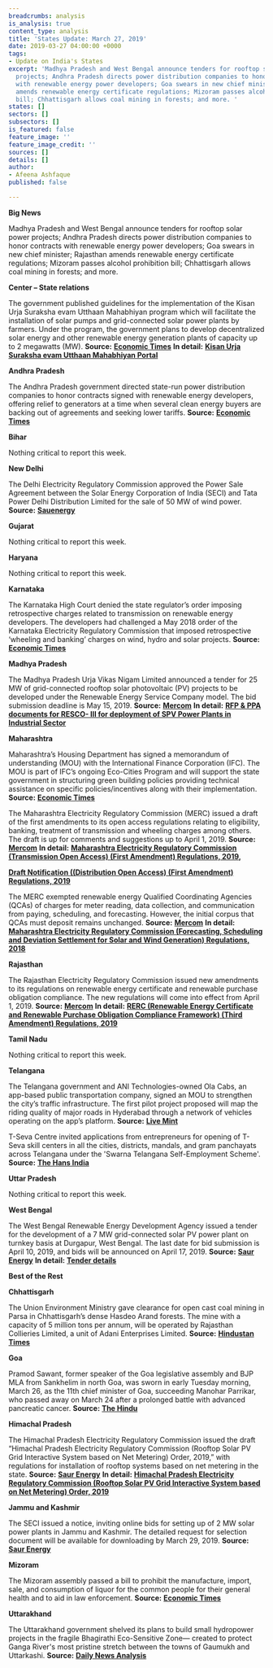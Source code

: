 ```yaml
---
breadcrumbs: analysis
is_analysis: true
content_type: analysis
title: 'States Update: March 27, 2019'
date: 2019-03-27 04:00:00 +0000
tags:
- Update on India's States
excerpt: 'Madhya Pradesh and West Bengal announce tenders for rooftop solar power
  projects; Andhra Pradesh directs power distribution companies to honor contracts
  with renewable energy power developers; Goa swears in new chief minister; Rajasthan
  amends renewable energy certificate regulations; Mizoram passes alcohol prohibition
  bill; Chhattisgarh allows coal mining in forests; and more. '
states: []
sectors: []
subsectors: []
is_featured: false
feature_image: ''
feature_image_credit: ''
sources: []
details: []
author:
- Afeena Ashfaque
published: false

---
```

**Big News**

Madhya Pradesh and West Bengal announce tenders for rooftop solar power projects; Andhra Pradesh directs power distribution companies to honor contracts with renewable energy power developers; Goa swears in new chief minister; Rajasthan amends renewable energy certificate regulations; Mizoram passes alcohol prohibition bill; Chhattisgarh allows coal mining in forests; and more.

**Center – State relations**

The government published guidelines for the implementation of the Kisan Urja Suraksha evam Utthaan Mahabhiyan program which will facilitate the installation of solar pumps and grid-connected solar power plants by farmers. Under the program, the government plans to develop decentralized solar energy and other renewable energy generation plants of capacity up to 2 megawatts (MW). **Source:** [**Economic Times**](https://energy.economictimes.indiatimes.com/news/renewable/kusum-scheme-for-solar-uptake-by-farmers-a-fineprint/68514675) **In detail:** [**Kisan Urja Suraksha evam Utthaan Mahabhiyan Portal**](https://kusum.online/)

**Andhra Pradesh**

The Andhra Pradesh government directed state-run power distribution companies to honor contracts signed with renewable energy developers, offering relief to generators at a time when several clean energy buyers are backing out of agreements and seeking lower tariffs. **Source:** [**Economic Times**](https://economictimes.indiatimes.com/industry/energy/power/andhra-pradesh-asks-power-discoms-not-to-back-out-of-green-power-purchase-agreements/articleshow/68506403.cms)

**Bihar**

Nothing critical to report this week.

**New Delhi**

The Delhi Electricity Regulatory Commission approved the Power Sale Agreement between the Solar Energy Corporation of India (SECI) and Tata Power Delhi Distribution Limited for the sale of 50 MW of wind power. **Source:** [**Sauenergy**](https://www.saurenergy.com/solar-energy-news/derc-psa-seci-tata-power-ddl-sale-50-mw-wind-power)

**Gujarat**

Nothing critical to report this week.

**Haryana**

Nothing critical to report this week.

**Karnataka**

The Karnataka High Court denied the state regulator’s order imposing retrospective charges related to transmission on renewable energy developers. The developers had challenged a May 2018 order of the Karnataka Electricity Regulatory Commission that imposed retrospective ‘wheeling and banking’ charges on wind, hydro and solar projects. **Source:** [**Economic Times**](https://economictimes.indiatimes.com/industry/energy/karnataka-high-court-offers-relief-to-renewable-energy-companies/articleshow/68455737.cms)

**Madhya Pradesh**

The Madhya Pradesh Urja Vikas Nigam Limited announced a tender for 25 MW of grid-connected rooftop solar photovoltaic (PV) projects to be developed under the Renewable Energy Service Company model. The bid submission deadline is May 15, 2019. **Source:** [**Mercom**](https://mercomindia.com/madhya-pradesh-resco-tender-25-mw-rooftop-solar/) **In detail:** [**RFP & PPA documents for RESCO- III for deployment of SPV Power Plants in Industrial Sector**](http://www.mprenewable.nic.in/uploads/RfP_&_PPA.pdf)

**Maharashtra**

Maharashtra’s Housing Department has signed a memorandum of understanding (MOU) with the International Finance Corporation (IFC). The MOU is part of IFC’s ongoing Eco-Cities Program and will support the state government in structuring green building policies providing technical assistance on specific policies/incentives along with their implementation. **Source:** [**Economic Times**](https://economictimes.indiatimes.com/industry/services/property-/-cstruction/maharashtra-government-moves-one-step-further-on-green-housing-signs-mou-with-ifc/articleshow/68495762.cms)

The Maharashtra Electricity Regulatory Commission (MERC) issued a draft of the first amendments to its open access regulations relating to eligibility, banking, treatment of transmission and wheeling charges among others. The draft is up for comments and suggestions up to April 1, 2019. **Source:** [**Mercom**](https://mercomindia.com/maharashtra-draft-first-amendment-open-access/) **In detail:** [**Maharashtra Electricity Regulatory Commission (Transmission Open Access) (First Amendment) Regulations, 2019**](http://www.mercindia.org.in/pdf/Order%2058%2042/Draft_TOA_First%20Amendment_Regulations_2019.pdf)**,**

[**Draft Notification ((Distribution Open Access) (First Amendment) Regulations, 2019**](http://www.mercindia.org.in/pdf/Order%2058%2042/Draft_DOA_First%20Amendment_Regulations_2019-Marathi.pdf)

The MERC exempted renewable energy Qualified Coordinating Agencies (QCAs) of charges for meter reading, data collection, and communication from paying, scheduling, and forecasting. However, the initial corpus that QCAs must deposit remains unchanged. **Source:** [**Mercom**](https://mercomindia.com/maharashtra-draft-first-amendment-open-access/) **In detail:** [**Maharashtra Electricity Regulatory Commission (Forecasting, Scheduling and Deviation Settlement for Solar and Wind Generation) Regulations, 2018**](http://www.mercindia.org.in/pdf/Order%2058%2042/Notified_F%20&S%20%20Regulations_2018.pdf)

**Rajasthan**

The Rajasthan Electricity Regulatory Commission issued new amendments to its regulations on renewable energy certificate and renewable purchase obligation compliance. The new regulations will come into effect from April 1, 2019. **Source:** [**Mercom**](https://mercomindia.com/rajasthan-amends-regulations-rec-and-rpo/) **In detail:** [**RERC (Renewable Energy Certificate and Renewable Purchase Obligation Compliance Framework) (Third Amendment) Regulations, 2019**](http://rerc.rajasthan.gov.in/Orders/Order540.pdf)

**Tamil Nadu**

Nothing critical to report this week.

**Telangana**

The Telangana government and ANI Technologies-owned Ola Cabs, an app-based public transportation company, signed an MOU to strengthen the city’s traffic infrastructure. The first pilot project proposed will map the riding quality of major roads in Hyderabad through a network of vehicles operating on the app’s platform. **Source:** [**Live Mint**](https://www.livemint.com/news/india/telangana-govt-ola-sign-mou-to-strengthen-hyderabad-s-traffic-infrastructure-1552920890869.html)

T-Seva Centre invited applications from entrepreneurs for opening of T-Seva skill centers in all the cities, districts, mandals, and gram panchayats across Telangana under the 'Swarna Telangana Self-Employment Scheme'. **Source:** [**The Hans India**](https://www.thehansindia.com/news/cities/hyderabad/t-seva-skill-centers-to-be-opened-across-telangana-state-515022)

**Uttar Pradesh**

Nothing critical to report this week.

**West Bengal**

The West Bengal Renewable Energy Development Agency issued a tender for the development of a 7 MW grid-connected solar PV power plant on turnkey basis at Durgapur, West Bengal. The last date for bid submission is April 10, 2019, and bids will be announced on April 17, 2019. **Source:** [**Saur Energy**](https://www.saurenergy.com/solar-energy-news/west-bengal-tender-7-mw-solar-durgapur) **In detail:** [**Tender details**](http://www.wbreda.org/wp-content/uploads/2019/03/NIT.pdf)

**Best of the Rest**

**Chhattisgarh**

The Union Environment Ministry gave clearance for open cast coal mining in Parsa in Chhattisgarh’s dense Hasdeo Arand forests. The mine with a capacity of 5 million tons per annum, will be operated by Rajasthan Collieries Limited, a unit of Adani Enterprises Limited. **Source:** [**Hindustan Times**](https://www.hindustantimes.com/india-news/centre-s-nod-for-mining-in-170khectares-of-forest/story-F60Pb7W8ybegHntaQ9YBwK.html)

**Goa**

Pramod Sawant, former speaker of the Goa legislative assembly and BJP MLA from Sankhelim in north Goa, was sworn in early Tuesday morning, March 26, as the 11th chief minister of Goa, succeeding Manohar Parrikar, who passed away on March 24 after a prolonged battle with advanced pancreatic cancer. **Source:** [**The Hindu**](https://www.thehindu.com/news/national/pramod-sawant-sworn-in-as-goa-chief-minister/article26575675.ece)

**Himachal Pradesh**

The Himachal Pradesh Electricity Regulatory Commission issued the draft “Himachal Pradesh Electricity Regulatory Commission (Rooftop Solar PV Grid Interactive System based on Net Metering) Order, 2019,” with regulations for installation of rooftop systems based on net metering in the state. **Source:** [**Saur Energy**](https://www.saurenergy.com/solar-energy-news/himachal-draft-order-rooftop-solar-net-metering) **In detail:** [**Himachal Pradesh Electricity Regulatory Commission (Rooftop Solar PV Grid Interactive System based on Net Metering) Order, 2019**](http://new1.hperc.org/File1/dordersolarpv19.pdf)

**Jammu and Kashmir**

The SECI issued a notice, inviting online bids for setting up of 2 MW solar power plants in Jammu and Kashmir. The detailed request for selection document will be available for downloading by March 29, 2019. **Source:** [**Saur Energy**](https://www.saurenergy.com/solar-energy-news/seci-2-mw-solar-army-posts-jk)

**Mizoram**

The Mizoram assembly passed a bill to prohibit the manufacture, import, sale, and consumption of liquor for the common people for their general health and to aid in law enforcement. **Source:** [**Economic Times**](https://economictimes.indiatimes.com/news/politics-and-nation/bill-passed-to-bring-back-total-prohibition-in-mizoram/articleshow/68512060.cms)

**Uttarakhand**

The Uttarakhand government shelved its plans to build small hydropower projects in the fragile Bhagirathi Eco-Sensitive Zone— created to protect Ganga River's most pristine stretch between the towns of Gaumukh and Uttarkashi. **Source:** [**Daily News Analysis**](https://www.dnaindia.com/india/report-uttarakhand-shelves-hydropower-plans-on-eco-sensitive-bhagirathi-2731851)